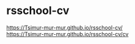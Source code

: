 # rsschool-cv
https://Tsimur-mur-mur.github.io/rsschool-cv/ <br>
https://Tsimur-mur-mur.github.io/rsschool-cv/cv